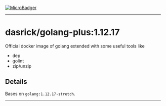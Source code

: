 [![MicroBadger][microbadger-image]][microbadger-url]

***

# dasrick/golang-plus:1.12.17

Official docker image of golang extended with some useful tools like

* dep
* golint
* zip/unzip

## Details

Bases on `golang:1.12.17-stretch`.

***

[microbadger-image]: https://images.microbadger.com/badges/image/dasrick/golang-plus:1.12.17.svg
[microbadger-url]: https://microbadger.com/images/dasrick/golang-plus:1.12.17
